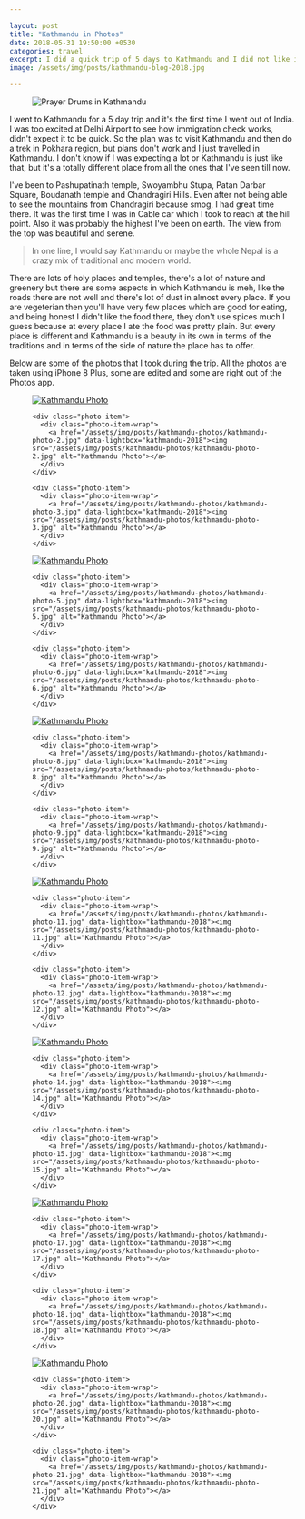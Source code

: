 ```yaml
---

layout: post
title: "Kathmandu in Photos"
date: 2018-05-31 19:50:00 +0530
categories: travel
excerpt: I did a quick trip of 5 days to Kathmandu and I did not like it as much as I expected me to
image: /assets/img/posts/kathmandu-blog-2018.jpg

---
```


<figure class="full">
  <img src="/assets/img/posts/kathmandu-blog-2018.jpg" alt="Prayer Drums in Kathmandu">
</figure>

I went to Kathmandu for a 5 day trip and it's the first time I went out of India. I was too excited at Delhi Airport to see how immigration check works, didn't expect it to be quick. So the plan was to visit Kathmandu and then do a trek in Pokhara region, but plans don't work and I just travelled in Kathmandu. I don't know if I was expecting a lot or Kathmandu is just like that, but it's a totally different place from all the ones that I've seen till now.

I've been to Pashupatinath temple, Swoyambhu Stupa, Patan Darbar Square, Boudanath temple and Chandragiri Hills. Even after not being able to see the mountains from Chandragiri because smog, I had great time there. It was the first time I was in Cable car which I took to reach at the hill point. Also it was probably the highest I've been on earth. The view from the top was beautiful and serene.

<blockquote class="pull-right">
  <p>In one line, I would say Kathmandu or maybe the whole Nepal is a crazy mix of traditional and modern world.</p>
</blockquote>

There are lots of holy places and temples, there's a lot of nature and greenery but there are some aspects in which Kathmandu is meh, like the roads there are not well and there's lot of dust in almost every place. If you are vegeterian then you'll have very few places which are good for eating, and being honest I didn't like the food there, they don't use spices much I guess because at every place I ate the food was pretty plain. But every place is different and Kathmandu is a beauty in its own in terms of the traditions and in terms of the side of nature the place has to offer. 

Below are some of the photos that I took during the trip. All the photos are taken using iPhone 8 Plus, some are edited and some are right out of the Photos app.


<figure class="photoset">
  <div class="row">
    <div class="photo-item">
      <div class="photo-item-wrap">
        <a href="/assets/img/posts/kathmandu-photos/kathmandu-photo-1.jpg" data-lightbox="kathmandu-2018"><img src="/assets/img/posts/kathmandu-photos/kathmandu-photo-1.jpg" alt="Kathmandu Photo"></a>
      </div>
    </div>

    <div class="photo-item">
      <div class="photo-item-wrap">
        <a href="/assets/img/posts/kathmandu-photos/kathmandu-photo-2.jpg" data-lightbox="kathmandu-2018"><img src="/assets/img/posts/kathmandu-photos/kathmandu-photo-2.jpg" alt="Kathmandu Photo"></a>
      </div>
    </div>

    <div class="photo-item">
      <div class="photo-item-wrap">
        <a href="/assets/img/posts/kathmandu-photos/kathmandu-photo-3.jpg" data-lightbox="kathmandu-2018"><img src="/assets/img/posts/kathmandu-photos/kathmandu-photo-3.jpg" alt="Kathmandu Photo"></a>
      </div>
    </div>
  </div>

  <div class="row">
    <div class="photo-item">
      <div class="photo-item-wrap">
        <a href="/assets/img/posts/kathmandu-photos/kathmandu-photo-4.jpg" data-lightbox="kathmandu-2018"><img src="/assets/img/posts/kathmandu-photos/kathmandu-photo-4.jpg" alt="Kathmandu Photo"></a>
      </div>
    </div>

    <div class="photo-item">
      <div class="photo-item-wrap">
        <a href="/assets/img/posts/kathmandu-photos/kathmandu-photo-5.jpg" data-lightbox="kathmandu-2018"><img src="/assets/img/posts/kathmandu-photos/kathmandu-photo-5.jpg" alt="Kathmandu Photo"></a>
      </div>
    </div>

    <div class="photo-item">
      <div class="photo-item-wrap">
        <a href="/assets/img/posts/kathmandu-photos/kathmandu-photo-6.jpg" data-lightbox="kathmandu-2018"><img src="/assets/img/posts/kathmandu-photos/kathmandu-photo-6.jpg" alt="Kathmandu Photo"></a>
      </div>
    </div>
  </div>

  <div class="row">
    <div class="photo-item">
      <div class="photo-item-wrap">
        <a href="/assets/img/posts/kathmandu-photos/kathmandu-photo-7.jpg" data-lightbox="kathmandu-2018"><img src="/assets/img/posts/kathmandu-photos/kathmandu-photo-7.jpg" alt="Kathmandu Photo"></a>
      </div>
    </div>

    <div class="photo-item">
      <div class="photo-item-wrap">
        <a href="/assets/img/posts/kathmandu-photos/kathmandu-photo-8.jpg" data-lightbox="kathmandu-2018"><img src="/assets/img/posts/kathmandu-photos/kathmandu-photo-8.jpg" alt="Kathmandu Photo"></a>
      </div>
    </div>

    <div class="photo-item">
      <div class="photo-item-wrap">
        <a href="/assets/img/posts/kathmandu-photos/kathmandu-photo-9.jpg" data-lightbox="kathmandu-2018"><img src="/assets/img/posts/kathmandu-photos/kathmandu-photo-9.jpg" alt="Kathmandu Photo"></a>
      </div>
    </div>
  </div>

  <div class="row">
    <div class="photo-item">
      <div class="photo-item-wrap">
        <a href="/assets/img/posts/kathmandu-photos/kathmandu-photo-10.jpg" data-lightbox="kathmandu-2018"><img src="/assets/img/posts/kathmandu-photos/kathmandu-photo-10.jpg" alt="Kathmandu Photo"></a>
      </div>
    </div>

    <div class="photo-item">
      <div class="photo-item-wrap">
        <a href="/assets/img/posts/kathmandu-photos/kathmandu-photo-11.jpg" data-lightbox="kathmandu-2018"><img src="/assets/img/posts/kathmandu-photos/kathmandu-photo-11.jpg" alt="Kathmandu Photo"></a>
      </div>
    </div>

    <div class="photo-item">
      <div class="photo-item-wrap">
        <a href="/assets/img/posts/kathmandu-photos/kathmandu-photo-12.jpg" data-lightbox="kathmandu-2018"><img src="/assets/img/posts/kathmandu-photos/kathmandu-photo-12.jpg" alt="Kathmandu Photo"></a>
      </div>
    </div>
  </div>

  <div class="row">
    <div class="photo-item">
      <div class="photo-item-wrap">
        <a href="/assets/img/posts/kathmandu-photos/kathmandu-photo-13.jpg" data-lightbox="kathmandu-2018"><img src="/assets/img/posts/kathmandu-photos/kathmandu-photo-13.jpg" alt="Kathmandu Photo"></a>
      </div>
    </div>

    <div class="photo-item">
      <div class="photo-item-wrap">
        <a href="/assets/img/posts/kathmandu-photos/kathmandu-photo-14.jpg" data-lightbox="kathmandu-2018"><img src="/assets/img/posts/kathmandu-photos/kathmandu-photo-14.jpg" alt="Kathmandu Photo"></a>
      </div>
    </div>

    <div class="photo-item">
      <div class="photo-item-wrap">
        <a href="/assets/img/posts/kathmandu-photos/kathmandu-photo-15.jpg" data-lightbox="kathmandu-2018"><img src="/assets/img/posts/kathmandu-photos/kathmandu-photo-15.jpg" alt="Kathmandu Photo"></a>
      </div>
    </div>
  </div>

  <div class="row">
    <div class="photo-item">
      <div class="photo-item-wrap">
        <a href="/assets/img/posts/kathmandu-photos/kathmandu-photo-16.jpg" data-lightbox="kathmandu-2018"><img src="/assets/img/posts/kathmandu-photos/kathmandu-photo-16.jpg" alt="Kathmandu Photo"></a>
      </div>
    </div>

    <div class="photo-item">
      <div class="photo-item-wrap">
        <a href="/assets/img/posts/kathmandu-photos/kathmandu-photo-17.jpg" data-lightbox="kathmandu-2018"><img src="/assets/img/posts/kathmandu-photos/kathmandu-photo-17.jpg" alt="Kathmandu Photo"></a>
      </div>
    </div>

    <div class="photo-item">
      <div class="photo-item-wrap">
        <a href="/assets/img/posts/kathmandu-photos/kathmandu-photo-18.jpg" data-lightbox="kathmandu-2018"><img src="/assets/img/posts/kathmandu-photos/kathmandu-photo-18.jpg" alt="Kathmandu Photo"></a>
      </div>
    </div>
  </div>

  <div class="row">
    <div class="photo-item">
      <div class="photo-item-wrap">
        <a href="/assets/img/posts/kathmandu-photos/kathmandu-photo-19.jpg" data-lightbox="kathmandu-2018"><img src="/assets/img/posts/kathmandu-photos/kathmandu-photo-19.jpg" alt="Kathmandu Photo"></a>
      </div>
    </div>

    <div class="photo-item">
      <div class="photo-item-wrap">
        <a href="/assets/img/posts/kathmandu-photos/kathmandu-photo-20.jpg" data-lightbox="kathmandu-2018"><img src="/assets/img/posts/kathmandu-photos/kathmandu-photo-20.jpg" alt="Kathmandu Photo"></a>
      </div>
    </div>

    <div class="photo-item">
      <div class="photo-item-wrap">
        <a href="/assets/img/posts/kathmandu-photos/kathmandu-photo-21.jpg" data-lightbox="kathmandu-2018"><img src="/assets/img/posts/kathmandu-photos/kathmandu-photo-21.jpg" alt="Kathmandu Photo"></a>
      </div>
    </div>
  </div>
</figure>
